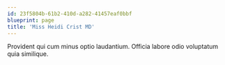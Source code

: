 ```yaml
---
id: 23f5804b-61b2-410d-a282-41457eaf0bbf
blueprint: page
title: 'Miss Heidi Crist MD'
---
```

Provident qui cum minus optio laudantium. Officia labore odio voluptatum quia similique.